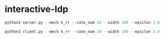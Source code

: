 # interactive-ldp

```python:server.py
python3 server.py --mech k_rr --cate_num 10 --width 100 --epsilon 3.0 --port 50006 --address 127.0.0.1
```
```python:client.py
python3 client.py --mech k_rr --cate_num 10 --width 100 --epsilon 3.0 --port 50006 --address 127.0.0.1 --sensitive_value 9
```
